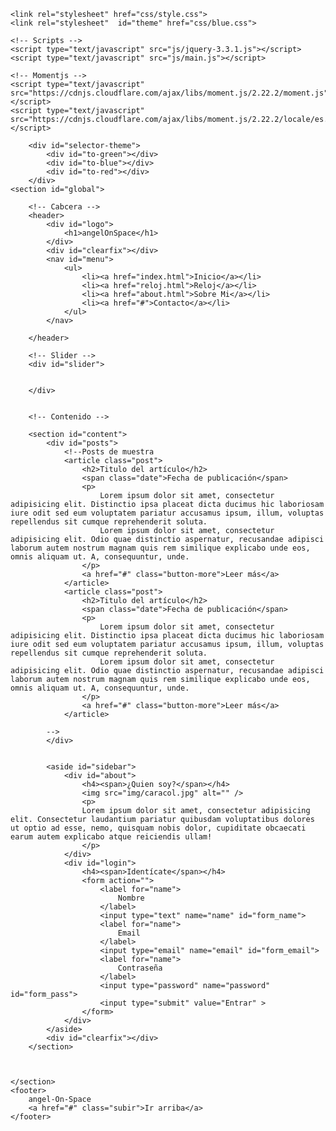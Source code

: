 <!DOCTYPE html>
<html lang="es">
<head>
	<meta charset="UTF-8">
	<title>angelOnSpace</title>
	<!-- Estilos CSS -->

	<link rel="stylesheet" href="css/style.css">
	<link rel="stylesheet"  id="theme" href="css/blue.css">

	<!-- Scripts -->
	<script type="text/javascript" src="js/jquery-3.3.1.js"></script>
	<script type="text/javascript" src="js/main.js"></script>

	<!-- Momentjs -->
	<script type="text/javascript"  src="https://cdnjs.cloudflare.com/ajax/libs/moment.js/2.22.2/moment.js"></script>
	<script type="text/javascript" src="https://cdnjs.cloudflare.com/ajax/libs/moment.js/2.22.2/locale/es.js"></script>
	
	

</head>
<body>
	<!-- Cambiador de temas -->

		<div id="selector-theme">
			<div id="to-green"></div>
			<div id="to-blue"></div>
			<div id="to-red"></div>
		</div>
	<section id="global">

		<!-- Cabcera -->
		<header>
			<div id="logo">
				<h1>angelOnSpace</h1>
			</div>
			<div id="clearfix"></div>
			<nav id="menu">
				<ul>
					<li><a href="index.html">Inicio</a></li>
					<li><a href="reloj.html">Reloj</a></li>
					<li><a href="about.html">Sobre Mi</a></li>
					<li><a href="#">Contacto</a></li>
				</ul>
			</nav>	
			
		</header>

		<!-- Slider -->
		<div id="slider">
			

		</div>


		<!-- Contenido -->

		<section id="content">
			<div id="posts">
				<!--Posts de muestra
				<article class="post">
					<h2>Titulo del artículo</h2>
					<span class="date">Fecha de publicación</span>
					<p>
						Lorem ipsum dolor sit amet, consectetur adipisicing elit. Distinctio ipsa placeat dicta ducimus hic laboriosam iure odit sed eum voluptatem pariatur accusamus ipsum, illum, voluptas repellendus sit cumque reprehenderit soluta.
						Lorem ipsum dolor sit amet, consectetur adipisicing elit. Odio quae distinctio aspernatur, recusandae adipisci laborum autem nostrum magnam quis rem similique explicabo unde eos, omnis aliquam ut. A, consequuntur, unde.
					</p>
					<a href="#" class="button-more">Leer más</a>	
				</article>
				<article class="post">
					<h2>Titulo del artículo</h2>
					<span class="date">Fecha de publicación</span>
					<p>
						Lorem ipsum dolor sit amet, consectetur adipisicing elit. Distinctio ipsa placeat dicta ducimus hic laboriosam iure odit sed eum voluptatem pariatur accusamus ipsum, illum, voluptas repellendus sit cumque reprehenderit soluta.
						Lorem ipsum dolor sit amet, consectetur adipisicing elit. Odio quae distinctio aspernatur, recusandae adipisci laborum autem nostrum magnam quis rem similique explicabo unde eos, omnis aliquam ut. A, consequuntur, unde.
					</p>
					<a href="#" class="button-more">Leer más</a>	
				</article>

			-->
			</div>


			<aside id="sidebar">
				<div id="about">
					<h4><span>¿Quien soy?</span></h4>
					<img src="img/caracol.jpg" alt="" />
					<p>
					Lorem ipsum dolor sit amet, consectetur adipisicing elit. Consectetur laudantium pariatur quibusdam voluptatibus dolores ut optio ad esse, nemo, quisquam nobis dolor, cupiditate obcaecati earum autem explicabo atque reiciendis ullam!
					</p>
				</div>
				<div id="login">
					<h4><span>Identícate</span></h4>
					<form action="">
						<label for="name">
							Nombre
						</label>
						<input type="text" name="name" id="form_name">
						<label for="name">
							Email
						</label>
						<input type="email" name="email" id="form_email">
						<label for="name">
							Contraseña
						</label>
						<input type="password" name="password" id="form_pass">
						<input type="submit" value="Entrar" >
					</form>
				</div>
			</aside>
			<div id="clearfix"></div>
		</section>



	</section>
	<footer>
		angel-On-Space
		<a href="#" class="subir">Ir arriba</a>
	</footer>
</body>
</html>